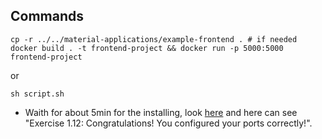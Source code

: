 ## Commands

    cp -r ../../material-applications/example-frontend . # if needed
    docker build . -t frontend-project && docker run -p 5000:5000 frontend-project

or

    sh script.sh

- Waith for about 5min for the installing, look [here](http://localhost:5000) and here can see "Exercise 1.12: Congratulations! You configured your ports correctly!".
